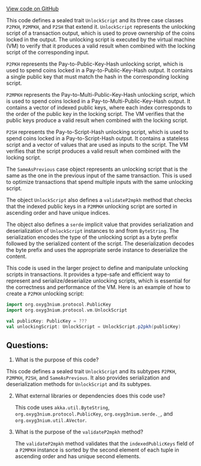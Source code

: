 [View code on GitHub](https://github.com/alephium/alephium/protocol/src/main/scala/org/alephium/protocol/vm/UnlockScript.scala)

This code defines a sealed trait `UnlockScript` and its three case classes `P2PKH`, `P2MPKH`, and `P2SH` that extend it. `UnlockScript` represents the unlocking script of a transaction output, which is used to prove ownership of the coins locked in the output. The unlocking script is executed by the virtual machine (VM) to verify that it produces a valid result when combined with the locking script of the corresponding input.

`P2PKH` represents the Pay-to-Public-Key-Hash unlocking script, which is used to spend coins locked in a Pay-to-Public-Key-Hash output. It contains a single public key that must match the hash in the corresponding locking script.

`P2MPKH` represents the Pay-to-Multi-Public-Key-Hash unlocking script, which is used to spend coins locked in a Pay-to-Multi-Public-Key-Hash output. It contains a vector of indexed public keys, where each index corresponds to the order of the public key in the locking script. The VM verifies that the public keys produce a valid result when combined with the locking script.

`P2SH` represents the Pay-to-Script-Hash unlocking script, which is used to spend coins locked in a Pay-to-Script-Hash output. It contains a stateless script and a vector of values that are used as inputs to the script. The VM verifies that the script produces a valid result when combined with the locking script.

The `SameAsPrevious` case object represents an unlocking script that is the same as the one in the previous input of the same transaction. This is used to optimize transactions that spend multiple inputs with the same unlocking script.

The object `UnlockScript` also defines a `validateP2mpkh` method that checks that the indexed public keys in a `P2MPKH` unlocking script are sorted in ascending order and have unique indices.

The object also defines a `serde` implicit value that provides serialization and deserialization of `UnlockScript` instances to and from `ByteString`. The serialization encodes the type of the unlocking script as a byte prefix followed by the serialized content of the script. The deserialization decodes the byte prefix and uses the appropriate serde instance to deserialize the content.

This code is used in the larger project to define and manipulate unlocking scripts in transactions. It provides a type-safe and efficient way to represent and serialize/deserialize unlocking scripts, which is essential for the correctness and performance of the VM. Here is an example of how to create a `P2PKH` unlocking script:

```scala
import org.oxyg3nium.protocol.PublicKey
import org.oxyg3nium.protocol.vm.UnlockScript

val publicKey: PublicKey = ???
val unlockingScript: UnlockScript = UnlockScript.p2pkh(publicKey)
```
## Questions: 
 1. What is the purpose of this code?
   
   This code defines a sealed trait `UnlockScript` and its subtypes `P2PKH`, `P2MPKH`, `P2SH`, and `SameAsPrevious`. It also provides serialization and deserialization methods for `UnlockScript` and its subtypes.

2. What external libraries or dependencies does this code use?
   
   This code uses `akka.util.ByteString`, `org.oxyg3nium.protocol.PublicKey`, `org.oxyg3nium.serde._`, and `org.oxyg3nium.util.AVector`.

3. What is the purpose of the `validateP2mpkh` method?
   
   The `validateP2mpkh` method validates that the `indexedPublicKeys` field of a `P2MPKH` instance is sorted by the second element of each tuple in ascending order and has unique second elements.